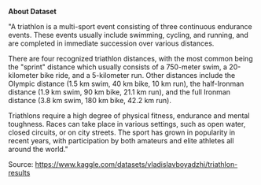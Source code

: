 **About Dataset**

"A triathlon is a multi-sport event consisting of three continuous endurance events. These events usually include swimming, cycling, and running, and are completed in immediate succession over various distances.

There are four recognized triathlon distances, with the most common being the "sprint" distance which usually consists of a 750-meter swim, a 20-kilometer bike ride, and a 5-kilometer run. Other distances include the Olympic distance (1.5 km swim, 40 km bike, 10 km run), the half-Ironman distance (1.9 km swim, 90 km bike, 21.1 km run), and the full Ironman distance (3.8 km swim, 180 km bike, 42.2 km run).

Triathlons require a high degree of physical fitness, endurance and mental toughness. Races can take place in various settings, such as open water, closed circuits, or on city streets. The sport has grown in popularity in recent years, with participation by both amateurs and elite athletes all around the world."

Source: https://www.kaggle.com/datasets/vladislavboyadzhi/triathlon-results
